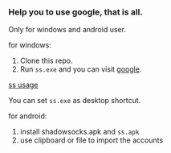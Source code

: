 ### Help you to use google, that is all.

Only for windows and android user.

for windows:

1. Clone this repo.
2. Run `ss.exe` and you can visit [google](https://google.com).

[ss usage](https://github.com/shadowsocks/shadowsocks-windows/wiki/Shadowsocks-Windows-%E4%BD%BF%E7%94%A8%E8%AF%B4%E6%98%8E)

You can set `ss.exe` as desktop shortcut.

for android:

1. install shadowsocks.apk and `ss.apk`
2. use clipboard or file to import the accounts

